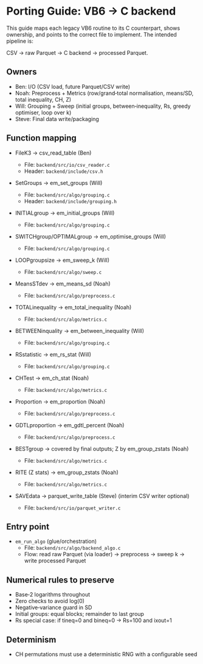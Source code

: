 # Porting Guide: VB6 → C backend

This guide maps each legacy VB6 routine to its C counterpart, shows ownership, and points to the correct file to implement. The intended pipeline is:

CSV → raw Parquet → C backend → processed Parquet.

## Owners
- Ben: I/O (CSV load, future Parquet/CSV write)
- Noah: Preprocess + Metrics (row/grand‑total normalisation, means/SD, total inequality, CH, Z)
- Will: Grouping + Sweep (initial groups, between‑inequality, Rs, greedy optimiser, loop over k)
- Steve: Final data write/packaging

## Function mapping

- FileK3 → csv_read_table (Ben)
  - File: `backend/src/io/csv_reader.c`
  - Header: `backend/include/csv.h`

- SetGroups → em_set_groups (Will)
  - File: `backend/src/algo/grouping.c`
  - Header: `backend/include/grouping.h`

- INITIALgroup → em_initial_groups (Will)
  - File: `backend/src/algo/grouping.c`

- SWITCHgroup/OPTIMALgroup → em_optimise_groups (Will)
  - File: `backend/src/algo/grouping.c`

- LOOPgroupsize → em_sweep_k (Will)
  - File: `backend/src/algo/sweep.c`

- MeansSTdev → em_means_sd (Noah)
  - File: `backend/src/algo/preprocess.c`

- TOTALinequality → em_total_inequality (Noah)
  - File: `backend/src/algo/metrics.c`

- BETWEENinquality → em_between_inequality (Will)
  - File: `backend/src/algo/grouping.c`

- RSstatistic → em_rs_stat (Will)
  - File: `backend/src/algo/grouping.c`

- CHTest → em_ch_stat (Noah)
  - File: `backend/src/algo/metrics.c`

- Proportion → em_proportion (Noah)
  - File: `backend/src/algo/preprocess.c`

- GDTLproportion → em_gdtl_percent (Noah)
  - File: `backend/src/algo/preprocess.c`

- BESTgroup → covered by final outputs; Z by em_group_zstats (Noah)
  - File: `backend/src/algo/metrics.c`

- RITE (Z stats) → em_group_zstats (Noah)
  - File: `backend/src/algo/metrics.c`

- SAVEdata → parquet_write_table (Steve) (interim CSV writer optional)
  - File: `backend/src/io/parquet_writer.c`

## Entry point

- `em_run_algo` (glue/orchestration)
  - File: `backend/src/algo/backend_algo.c`
  - Flow: read raw Parquet (via loader) → preprocess → sweep k → write processed Parquet

## Numerical rules to preserve
- Base‑2 logarithms throughout
- Zero checks to avoid log(0)
- Negative‑variance guard in SD
- Initial groups: equal blocks; remainder to last group
- Rs special case: if tineq=0 and bineq=0 → Rs=100 and ixout=1

## Determinism
- CH permutations must use a deterministic RNG with a configurable seed
